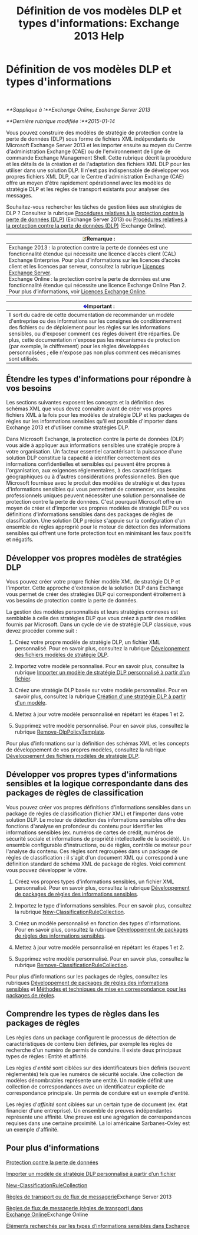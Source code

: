 ﻿---
title: "Définition de vos modèles DLP et types d'informations: Exchange 2013 Help"
TOCTitle: Définition de vos modèles DLP et types d'informations
ms:assetid: f4622dba-3347-4758-b4a2-f01b043c908c
ms:mtpsurl: https://technet.microsoft.com/fr-fr/library/JJ674310(v=EXCHG.150)
ms:contentKeyID: 50479546
ms.date: 04/24/2018
mtps_version: v=EXCHG.150
ms.translationtype: HT
---

# Définition de vos modèles DLP et types d'informations

 

_**Sapplique à :**Exchange Online, Exchange Server 2013_

_**Dernière rubrique modifiée :**2015-01-14_

Vous pouvez construire des modèles de stratégie de protection contre la perte de données (DLP) sous forme de fichiers XML indépendants de Microsoft Exchange Server 2013 et les importer ensuite au moyen du Centre d'administration Exchange (CAE) ou de l'environnement de ligne de commande Exchange Management Shell. Cette rubrique décrit la procédure et les détails de la création et de l'adaptation des fichiers XML DLP pour les utiliser dans une solution DLP. Il n'est pas indispensable de développer vos propres fichiers XML DLP, car le Centre d'administration Exchange (CAE) offre un moyen d'être rapidement opérationnel avec les modèles de stratégie DLP et les règles de transport existants pour analyser des messages.

Souhaitez-vous rechercher les tâches de gestion liées aux stratégies de DLP ? Consultez la rubrique [Procédures relatives à la protection contre la perte de données (DLP)](dlp-procedures-exchange-2013-help.md) (Exchange Server 2013) ou [Procédures relatives à la protection contre la perte de données (DLP)](https://technet.microsoft.com/fr-fr/library/jj938003\(v=exchg.150\)) (Exchange Online).

<table>
<thead>
<tr class="header">
<th><img src="images/JJ159664.note(EXCHG.150).gif" title="Remarque" alt="Remarque" />Remarque :</th>
</tr>
</thead>
<tbody>
<tr class="odd">
<td>Exchange 2013 : la protection contre la perte de données est une fonctionnalité étendue qui nécessite une licence d’accès client (CAL) Exchange Enterprise. Pour plus d’informations sur les licences d’accès client et les licences par serveur, consultez la rubrique <a href="https://go.microsoft.com/fwlink/p/?linkid=237292">Licences Exchange Server</a>.<br />
Exchange Online : la protection contre la perte de données est une fonctionnalité étendue qui nécessite une licence Exchange Online Plan 2. Pour plus d’informations, voir <a href="https://go.microsoft.com/fwlink/p/?linkid=286154">Licences Exchange Online</a>.</td>
</tr>
</tbody>
</table>


<table>
<thead>
<tr class="header">
<th><img src="images/JJ159813.important(EXCHG.150).gif" title="Important" alt="Important" />Important :</th>
</tr>
</thead>
<tbody>
<tr class="odd">
<td>Il sort du cadre de cette documentation de recommander un modèle d'entreprise ou des informations sur les consignes de conditionnement des fichiers ou de déploiement pour les règles sur les informations sensibles, ou d'exposer comment ces règles doivent être réparties. De plus, cette documentation n'expose pas les mécanismes de protection (par exemple, le chiffrement) pour les règles développées personnalisées ; elle n'expose pas non plus comment ces mécanismes sont utilisés.</td>
</tr>
</tbody>
</table>


## Étendre les types d'informations pour répondre à vos besoins

Les sections suivantes exposent les concepts et la définition des schémas XML que vous devez connaître avant de créer vos propres fichiers XML à la fois pour les modèles de stratégie DLP et les packages de règles sur les informations sensibles qu'il est possible d'importer dans Exchange 2013 et d'utiliser comme stratégies DLP.

Dans Microsoft Exchange, la protection contre la perte de données (DLP) vous aide à appliquer aux informations sensibles une stratégie propre à votre organisation. Un facteur essentiel caractérisant la puissance d'une solution DLP constitue la capacité à identifier correctement des informations confidentielles et sensibles qui peuvent être propres à l'organisation, aux exigences réglementaires, à des caractéristiques géographiques ou à d'autres considérations professionnelles. Bien que Microsoft fournisse avec le produit des modèles de stratégie et des types d'informations sensibles qui vous permettent de commencer, vos besoins professionnels uniques peuvent nécessiter une solution personnalisée de protection contre la perte de données. C'est pourquoi Microsoft offre un moyen de créer et d'importer vos propres modèles de stratégie DLP ou vos définitions d'informations sensibles dans des packages de règles de classification. Une solution DLP précise s'appuie sur la configuration d'un ensemble de règles approprié pour le moteur de détection des informations sensibles qui offrent une forte protection tout en minimisant les faux positifs et négatifs.

## Développer vos propres modèles de stratégies DLP

Vous pouvez créer votre propre fichier modèle XML de stratégie DLP et l'importer. Cette approche d'extension de la solution DLP dans Exchange vous permet de créer des stratégies DLP qui correspondent étroitement à vos besoins de protection contre la perte de données.

La gestion des modèles personnalisés et leurs stratégies connexes est semblable à celle des stratégies DLP que vous créez à partir des modèles fournis par Microsoft. Dans un cycle de vie de stratégie DLP classique, vous devez procéder comme suit :

1.  Créez votre propre modèle de stratégie DLP, un fichier XML personnalisé. Pour en savoir plus, consultez la rubrique [Développement des fichiers modèles de stratégie DLP](xml-rule-schema-and-rule-structure-guide-for-dlp-policy-files.md).

2.  Importez votre modèle personnalisé. Pour en savoir plus, consultez la rubrique [Importer un modèle de stratégie DLP personnalisé à partir d’un fichier](import-a-custom-dlp-policy-template-from-a-file-exchange-2013-help.md).

3.  Créez une stratégie DLP basée sur votre modèle personnalisé. Pour en savoir plus, consultez la rubrique [Création d'une stratégie DLP à partir d'un modèle](how-to-new-dlp-data-loss-prevention-policy-template.md).

4.  Mettez à jour votre modèle personnalisé en répétant les étapes 1 et 2.

5.  Supprimez votre modèle personnalisé. Pour en savoir plus, consultez la rubrique [Remove-DlpPolicyTemplate](https://technet.microsoft.com/fr-fr/library/jj215739\(v=exchg.150\)).

Pour plus d'informations sur la définition des schémas XML et les concepts de développement de vos propres modèles, consultez la rubrique [Développement des fichiers modèles de stratégie DLP](xml-rule-schema-and-rule-structure-guide-for-dlp-policy-files.md).

## Développer vos propres types d'informations sensibles et la logique correspondante dans des packages de règles de classification

Vous pouvez créer vos propres définitions d'informations sensibles dans un package de règles de classification (fichier XML) et l'importer dans votre solution DLP. Le moteur de détection des informations sensibles offre des fonctions d'analyse en profondeur du contenu pour identifier les informations sensibles (ex. numéros de cartes de crédit, numéros de sécurité sociale et informations de propriété intellectuelle de la société). Un ensemble configurable d'instructions, ou de règles, contrôle ce moteur pour l'analyse du contenu. Ces règles sont regroupées dans un package de règles de classification : il s'agit d'un document XML qui correspond à une définition standard de schéma XML de package de règles. Voici comment vous pouvez développer le vôtre.

1.  Créez vos propres types d'informations sensibles, un fichier XML personnalisé. Pour en savoir plus, consultez la rubrique [Développement de packages de règles des informations sensibles](technical-description-of-xml-schema-for-dlp-rule-packages.md).

2.  Importez le type d'informations sensibles. Pour en savoir plus, consultez la rubrique [New-ClassificationRuleCollection](https://technet.microsoft.com/fr-fr/library/jj218619\(v=exchg.150\)).

3.  Créez un modèle personnalisé en fonction des types d'informations. Pour en savoir plus, consultez la rubrique [Développement de packages de règles des informations sensibles](technical-description-of-xml-schema-for-dlp-rule-packages.md).

4.  Mettez à jour votre modèle personnalisé en répétant les étapes 1 et 2.

5.  Supprimez votre modèle personnalisé. Pour en savoir plus, consultez la rubrique [Remove-ClassificationRuleCollection](https://technet.microsoft.com/fr-fr/library/jj218670\(v=exchg.150\)).

Pour plus d'informations sur les packages de règles, consultez les rubriques [Développement de packages de règles des informations sensibles](technical-description-of-xml-schema-for-dlp-rule-packages.md) et [Méthodes et techniques de mise en correspondance pour les packages de règles](technical-description-of-xsd-rule-matching-for-dlp-rule-packages.md).

## Comprendre les types de règles dans les packages de règles

Les règles dans un package configurent le processus de détection de caractéristiques de contenu bien définies, par exemple les règles de recherche d'un numéro de permis de conduire. Il existe deux principaux types de règles : Entité et affinité.

Les règles d'*entité* sont ciblées sur des identificateurs bien définis (souvent réglementés) tels que les numéros de sécurité sociale. Une collection de modèles dénombrables représente une entité. Un modèle définit une collection de correspondances avec un identificateur explicite de correspondance principale. Un permis de conduire est un exemple d'entité.

Les règles d'*affinité* sont ciblées sur un certain type de document (ex. état financier d'une entreprise). Un ensemble de preuves indépendantes représente une affinité. Une preuve est une agrégation de correspondances requises dans une certaine proximité. La loi américaine Sarbanes-Oxley est un exemple d'affinité.

## Pour plus d'informations

[Protection contre la perte de données](technical-overview-of-dlp-data-loss-prevention-in-exchange.md)

[Importer un modèle de stratégie DLP personnalisé à partir d’un fichier](import-a-custom-dlp-policy-template-from-a-file-exchange-2013-help.md)

[New-ClassificationRuleCollection](https://technet.microsoft.com/fr-fr/library/jj218619\(v=exchg.150\))

[Règles de transport ou de flux de messagerie](mail-flow-rules-transport-rules-in-exchange-2013-exchange-2013-help.md)Exchange Server 2013

[Règles de flux de messagerie (règles de transport) dans Exchange Online](https://technet.microsoft.com/fr-fr/library/jj919238\(v=exchg.150\))Exchange Online

[Éléments recherchés par les types d’informations sensibles dans Exchange](what-the-sensitive-information-types-in-exchange-look-for-exchange-online-help.md)

